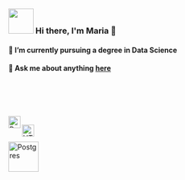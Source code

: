 
### <img src="https://i.pinimg.com/originals/00/4b/17/004b173f6e3d6843df10114e087f30a8.gif" width="50" height="50" /> Hi there, I'm Maria 👋
  
  
  

<!-- #### ⚡ I love math, programming, data science, and books-->
 #### 🌱 I’m currently pursuing a degree in   Data Science      
#### 💬 Ask me about anything [here](https://github.com/intagliated/intagliated/issues)
<br>
<br>
<br>


<!--### Skills 👨‍💻-->
<br>
<img align="left" alt="Python" width="24px" src="https://cdn.jsdelivr.net/npm/simple-icons@3.2.0/icons/python.svg" />
<!--<img align="left" alt="GitHub" width="24px" src="https://cdn.jsdelivr.net/npm/simple-icons@3.2.0/icons/github.svg" />-->
<!--<img align="left" alt="JavaScript" width="24px" src="https://cdn.jsdelivr.net/npm/simple-icons@3.2.0/icons/javascript.svg" />-->
<!-- <img align="left" alt="Java" width="24px" src="https://cdn.jsdelivr.net/npm/simple-icons@3.2.0/icons/java.svg" /> -->
<!--<img align="left" alt="C++" width="24px" src="https://cdn.jsdelivr.net/npm/simple-icons@3.2.0/icons/cplusplus.svg" />-->
<br>
<img align="left" alt="HTML" width="24px" src="https://cdn.jsdelivr.net/npm/simple-icons@3.2.0/icons/html5.svg" />
<br><br>
<img align="left" alt="Postgres" width="60px" src="https://img.shields.io/badge/postgres-%23316192.svg?style=for-the-badge&logo=postgresql&logoColor=white" />
<!--![Postgres](https://img.shields.io/badge/postgres-%23316192.svg?style=for-the-badge&logo=postgresql&logoColor=white)-->
<!--(<img align="left" alt="CSS" width="24px" src="https://cdn.jsdelivr.net/npm/simple-icons@3.2.0/icons/css3.svg" />)-->
<br>
<br>




